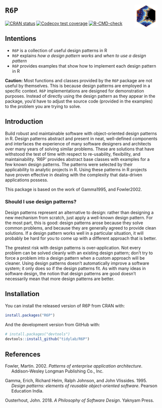 
<!-- README.md is generated from README.Rmd. Please edit that file -->

# `R6P` <img src="https://raw.githubusercontent.com/tidylab/R6P/master/pkgdown/logo.png" align="right" height="75"/>

<!-- badges: start -->

[![CRAN
status](https://www.r-pkg.org/badges/version/R6P)](https://CRAN.R-project.org/package=R6P)
[![Codecov test
coverage](https://codecov.io/gh/tidylab/R6P/graph/badge.svg)](https://app.codecov.io/gh/tidylab/R6P)
[![R-CMD-check](https://github.com/tidylab/R6P/actions/workflows/R-CMD-check.yaml/badge.svg)](https://github.com/tidylab/R6P/actions/workflows/R-CMD-check.yaml)
<!-- badges: end -->

## Intentions

- `R6P` is a collection of useful design patterns in R
- `R6P` explains *how a design pattern works* and *when to use a design
  pattern*
- `R6P` provides examples that show how to implement each design pattern
  in R

<div class="alert alert-danger">

**Caution:** Most functions and classes provided by the `R6P` package
are not useful by themselves. This is because design patterns are
employed in a specific context. `R6P` implementations are designed for
demonstration purposes. Instead of directly using the design pattern as
they appear in the package, you’d have to adjust the source code
(provided in the examples) to the problem you are trying to solve.

</div>

## Introduction

Build robust and maintainable software with object-oriented design
patterns in R. Design patterns abstract and present in neat,
well-defined components and interfaces the experience of many software
designers and architects over many years of solving similar problems.
These are solutions that have withstood the test of time with respect to
re-usability, flexibility, and maintainability. ‘R6P’ provides abstract
base classes with examples for a few known design patterns. The patterns
were selected by their applicability to analytic projects in R. Using
these patterns in R projects have proven effective in dealing with the
complexity that data-driven applications possess.

This package is based on the work of Gamma1995, and Fowler2002.

### Should I use design patterns?

<div class="alert alert-info">

Design patterns represent an alternative to design: rather than
designing a new mechanism from scratch, just apply a well-known design
pattern. For the most part, this is good: design patterns arose because
they solve common problems, and because they are generally agreed to
provide clean solutions. If a design pattern works well in a particular
situation, it will probably be hard for you to come up with a different
approach that is better.

</div>

<div class="alert alert-warning">

The greatest risk with design patterns is over-application. Not every
problem can be solved cleanly with an existing design pattern; don’t try
to force a problem into a design pattern when a custom approach will be
cleaner. Using design patterns doesn’t automatically improve a software
system; it only does so if the design patterns fit. As with many ideas
in software design, the notion that design patterns are good doesn’t
necessarily mean that more design patterns are better.

</div>

## Installation

You can install the released version of R6P from CRAN with:

``` r
install.packages("R6P")
```

And the development version from GitHub with:

``` r
# install.packages("devtools")
devtools::install_github("tidylab/R6P")
```

## References

<div id="refs" class="references csl-bib-body hanging-indent"
entry-spacing="0">

<div id="ref-Fowler2002" class="csl-entry">

Fowler, Martin. 2002. *<span class="nocase">Patterns of enterprise
application architecture</span>*. Addison-Wesley Longman Publishing Co.,
Inc.

</div>

<div id="ref-Gamma1995" class="csl-entry">

Gamma, Erich, Richard Helm, Ralph Johnson, and John Vlissides. 1995.
*<span class="nocase">Design patterns: elements of reusable
object-oriented software</span>*. Pearson Education India.

</div>

<div id="ref-Ousterhout2018" class="csl-entry">

Ousterhout, John. 2018. *<span class="nocase">A Philosophy of Software
Design</span>*. Yaknyam Press.

</div>

</div>
